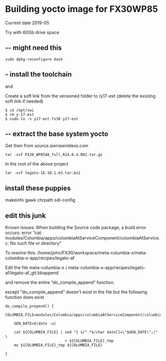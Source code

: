 # Building yocto image for FX30WP85
Current date 2019-05

Try with 60Gb drive space
## -- might need this
```
sudo dpkg-reconfigure dash
```

## - install the toolchain
and  

Create a soft link from the versioned folder to /y17-ext (delete the existing soft link if needed)
```
$ cd /opt/swi
$ rm y-17-ext
$ sudo ln -s y17-ext-fx30 y17-ext
```

## -- extract the base system yocto 

Get then from source.sierrawireless.com
```
tar -xvf FX30_WP8548_full_R14.0.4.002.tar.gz
```
In the root of the above project

```
tar -xvf legato-16.10.1.m3.tar.bz2
```

## install  these puppies

makeinfo
gawk
chrpath
sdl-config


## edit this junk
Known Issues:
When building the Source code package, a build error occurs:
error “cat: modules/Columbia/apps/columbiaAtServiceComponent/columbiaAtService.c: No such file or directory”


To resolve this:
/home/john/FX30/workspace/meta-columbia-x/meta-columbia-x-app/recipes/legato-af

Edit the file            meta-columbia-x / meta-columbia-x-app/recipes/legato-af/legato-af_git.bbappend 

and remove the entire “do_compile_append” function.

>>>
except "do_compile_append” doesn't exist in the file but the following function does exist
```
do_compile_prepend() {
    COLUMBIA_FILE=modules/Columbia/apps/columbiaAtServiceComponent/columbiaAtService.c

    GEN_DATE=$(date -u)

    cat ${COLUMBIA_FILE} | sed "1 s/^.*$/char date[]=\"$GEN_DATE\";/" \
                           > ${COLUMBIA_FILE}_tmp
    mv ${COLUMBIA_FILE}_tmp ${COLUMBIA_FILE}

}
```


